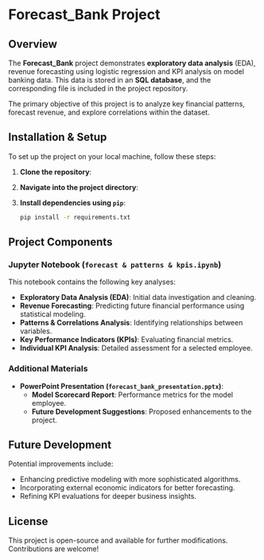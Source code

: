 
# Forecast_Bank Project

## Overview
The **Forecast_Bank** project demonstrates **exploratory data analysis** (EDA), revenue forecasting using logistic regression and KPI analysis on model banking data. This data is stored in an **SQL database**, and the corresponding file is included in the project repository.  

The primary objective of this project is to analyze key financial patterns, forecast revenue, and explore correlations within the dataset.  

## Installation & Setup
To set up the project on your local machine, follow these steps:

1. **Clone the repository**:

2. **Navigate into the project directory**:

3. **Install dependencies using `pip`**:
   ```bash
   pip install -r requirements.txt
   ```

## Project Components
### **Jupyter Notebook (`forecast & patterns & kpis.ipynb`)**
This notebook contains the following key analyses:
- **Exploratory Data Analysis (EDA)**: Initial data investigation and cleaning.
- **Revenue Forecasting**: Predicting future financial performance using statistical modeling.
- **Patterns & Correlations Analysis**: Identifying relationships between variables.
- **Key Performance Indicators (KPIs)**: Evaluating financial metrics.
- **Individual KPI Analysis**: Detailed assessment for a selected employee.

### **Additional Materials**
- **PowerPoint Presentation (`forecast_bank_presentation.pptx`)**:
  - **Model Scorecard Report**: Performance metrics for the model employee.
  - **Future Development Suggestions**: Proposed enhancements to the project.

## Future Development
Potential improvements include:
- Enhancing predictive modeling with more sophisticated algorithms.
- Incorporating external economic indicators for better forecasting.
- Refining KPI evaluations for deeper business insights.

## License
This project is open-source and available for further modifications. Contributions are welcome!
